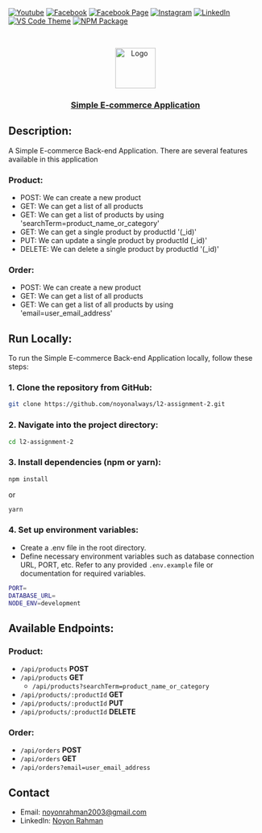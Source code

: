 [![Youtube][youtube-shield]][youtube-url]
[![Facebook][facebook-shield]][facebook-url]
[![Facebook Page][facebook-shield]][facebook-group-url]
[![Instagram][instagram-shield]][instagram-url]
[![LinkedIn][linkedin-shield]][linkedin-url]
[![VS Code Theme][vscode-shield]][vscode-theme-url]
[![NPM Package][npm-shield]][npm-package-url]

<!-- PROJECT LOGO -->
<br />
<p align="center">
    <a href="https://portfolio-noyonalways.vercel.app/">
        <img src="https://i.ibb.co/c64q254/noyon-logo-dark.png" alt="Logo" width="80" height="80"/>
    </a>
    <h3 align="center">
        <a href="https://github.com/noyonalways/l2-assignment-2" target="_blank" >
            Simple E-commerce Application
        </a>
    </h3>
</p>

## Description:

A Simple E-commerce Back-end Application. There are several features available in this application

### Product:

- POST: We can create a new product
- GET: We can get a list of all products
- GET: We can get a list of products by using 'searchTerm=product_name_or_category'
- GET: We can get a single product by productId '(\_id)'
- PUT: We can update a single product by productId (\_id)'
- DELETE: We can delete a single product by productId '(\_id)'

### Order:

- POST: We can create a new product
- GET: We can get a list of all products
- GET: We can get a list of all products by using 'email=user_email_address'

## Run Locally:

To run the Simple E-commerce Back-end Application locally, follow these steps:

### 1. Clone the repository from GitHub:

```sh
git clone https://github.com/noyonalways/l2-assignment-2.git
```

### 2. Navigate into the project directory:

```sh
cd l2-assignment-2
```

### 3. Install dependencies (npm or yarn):

```sh
npm install
```

or

```sh
yarn
```

### 4. Set up environment variables:

- Create a .env file in the root directory.
- Define necessary environment variables such as database connection URL, PORT, etc. Refer to any provided `.env.example` file or documentation for required variables.

```sh
PORT=
DATABASE_URL=
NODE_ENV=development
```

## Available Endpoints:

### Product:

- `/api/products` **POST**
- `/api/products` **GET**
  - `/api/products?searchTerm=product_name_or_category`
- `/api/products/:productId` **GET**
- `/api/products/:productId` **PUT**
- `/api/products/:productId` **DELETE**

### Order:

- `/api/orders` **POST**
- `/api/orders` **GET**
- `/api/orders?email=user_email_address`

## Contact

- Email: [noyonrahman2003@gmail.com](mailto:noyonrahman2003@gmail.com)
- LinkedIn: [Noyon Rahman](https://linkedin.com/in/noyonalways)

<!-- MARKDOWN LINKS & IMAGES -->

[youtube-shield]: https://img.shields.io/badge/-Youtube-black.svg?style=round-square&logo=youtube&color=555&logoColor=white
[youtube-url]: https://youtube.com/@deskofnoyon
[facebook-shield]: https://img.shields.io/badge/-Facebook-black.svg?style=round-square&logo=facebook&color=555&logoColor=white
[facebook-url]: https://facebook.com/noyonalways
[facebook-group-url]: https://facebook.com/webbronoyon
[instagram-shield]: https://img.shields.io/badge/-Instagram-black.svg?style=round-square&logo=instagram&color=555&logoColor=white
[instagram-url]: https://instagram.com/noyonalways
[linkedin-shield]: https://img.shields.io/badge/-LinkedIn-black.svg?style=round-square&logo=linkedin&colorB=555
[linkedin-url]: https://linkedin.com/in/noyonalways
[vscode-shield]: https://img.shields.io/badge/-VS%20Code%20Theme-black.svg?style=round-square&logo=visualstudiocode&colorB=555
[vscode-theme-url]: https://marketplace.visualstudio.com/items?itemName=noyonalways.codevibe-themes
[npm-shield]: https://img.shields.io/badge/-Package-black.svg?style=round-square&logo=npm&color=555&logoColor=white
[npm-package-url]: https://www.npmjs.com/package/the-magic-readme

